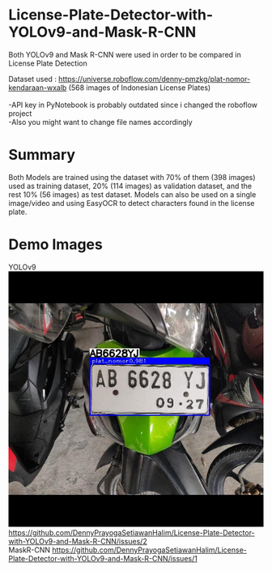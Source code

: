 # License-Plate-Detector-with-YOLOv9-and-Mask-R-CNN
Both YOLOv9 and Mask R-CNN were used in order to be compared in License Plate Detection

Dataset used : https://universe.roboflow.com/denny-pmzkg/plat-nomor-kendaraan-wxalb (568 images of Indonesian License Plates)
<br/>
<br/>
-API key in PyNotebook is probably outdated since i changed the roboflow project 
<br/>
-Also you might want to change file names accordingly

# Summary
Both Models are trained using the dataset with 70% of them (398 images) used as training dataset, 20% (114 images) as validation dataset, and the rest 10% (56 images) as test dataset.
Models can also be used on a single image/video and using EasyOCR to detect characters found in the license plate.

# Demo Images
YOLOv9
![Image](https://raw.githubusercontent.com/DennyPrayogaSetiawanHalim/License-Plate-Detector-with-YOLOv9-and-Mask-R-CNN/refs/heads/main/yolov9-images/pred10.jpg)
https://github.com/DennyPrayogaSetiawanHalim/License-Plate-Detector-with-YOLOv9-and-Mask-R-CNN/issues/2
<br/>
MaskR-CNN
https://github.com/DennyPrayogaSetiawanHalim/License-Plate-Detector-with-YOLOv9-and-Mask-R-CNN/issues/1
